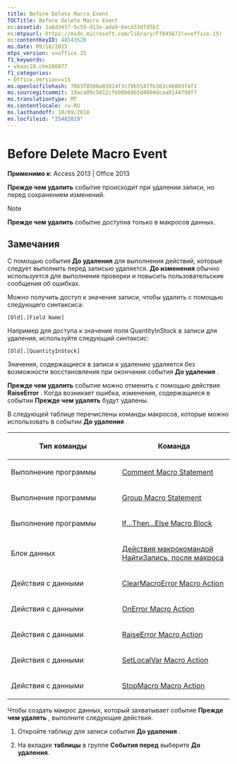 ```yaml
---
title: Before Delete Macro Event
TOCTitle: Before Delete Macro Event
ms:assetid: 1a8d3457-5c59-d13e-ada9-6ecd33dfd5b3
ms:mtpsurl: https://msdn.microsoft.com/library/Ff845672(v=office.15)
ms:contentKeyID: 48543520
ms.date: 09/18/2015
mtps_version: v=office.15
f1_keywords:
- vbaac10.chm186077
f1_categories:
- Office.Version=v15
ms.openlocfilehash: 7863f8500a81014f3c70b5547fb363c46803f4f1
ms.sourcegitcommit: 19aca09c5812cfb98b68b5d4604dcaa814479df7
ms.translationtype: MT
ms.contentlocale: ru-RU
ms.lasthandoff: 10/09/2018
ms.locfileid: "25482019"
---
```

# <a name="before-delete-macro-event"></a>Before Delete Macro Event

**Применимо к**: Access 2013 | Office 2013

**Прежде чем удалить** событие происходит при удалении записи, но перед сохранением изменений.

> [!NOTE]
> **Прежде чем удалить** событие доступна только в макросов данных.

## <a name="remarks"></a>Замечания

С помощью события **До удаления** для выполнения действий, которые следует выполнить перед записью удаляется. **До изменения** обычно используется для выполнения проверки и повысить пользовательские сообщения об ошибках.

Можно получить доступ к значение записи, чтобы удалить с помощью следующего синтаксиса:

`[Old].[Field Name]`

Например для доступа к значение поля QuantityInStock в записи для удаления, используйте следующий синтаксис:

`[Old].[QuantityInStock]`

Значения, содержащиеся в записи к удалению удаляется без возможности восстановления при окончания события **До удаления** .

**Прежде чем удалить** событие можно отменить с помощью действия **RaiseError** . Когда возникает ошибка, изменения, содержащиеся в событии **Прежде чем удалять** будут удалены.

В следующей таблице перечислены команды макросов, которые можно использовать в событии **До удаления** .

<table>
<colgroup>
<col style="width: 50%" />
<col style="width: 50%" />
</colgroup>
<thead>
<tr class="header">
<th><p>Тип команды</p></th>
<th><p>Команда</p></th>
</tr>
</thead>
<tbody>
<tr class="odd">
<td><p>Выполнение программы</p></td>
<td><p><a href="comment-macro-statement.md">Comment Macro Statement</a></p></td>
</tr>
<tr class="even">
<td><p>Выполнение программы</p></td>
<td><p><a href="group-macro-statement.md">Group Macro Statement</a></p></td>
</tr>
<tr class="odd">
<td><p>Выполнение программы</p></td>
<td><p><a href="if-then-else-macro-block.md">If...Then...Else Macro Block</a></p></td>
</tr>
<tr class="even">
<td><p>Блок данных</p></td>
<td><p><a href="lookuprecord-data-block.md">Действия макрокомандой НайтиЗапись, после макроса</a></p></td>
</tr>
<tr class="odd">
<td><p>Действия с данными</p></td>
<td><p><a href="clearmacroerror-macro-action.md">ClearMacroError Macro Action</a></p></td>
</tr>
<tr class="even">
<td><p>Действия с данными</p></td>
<td><p><a href="onerror-macro-action.md">OnError Macro Action</a></p></td>
</tr>
<tr class="odd">
<td><p>Действия с данными</p></td>
<td><p><a href="raiseerror-macro-action.md">RaiseError Macro Action</a></p></td>
</tr>
<tr class="even">
<td><p>Действия с данными</p></td>
<td><p><a href="setlocalvar-macro-action.md">SetLocalVar Macro Action</a></p></td>
</tr>
<tr class="odd">
<td><p>Действия с данными</p></td>
<td><p><a href="stopmacro-macro-action.md">StopMacro Macro Action</a></p></td>
</tr>
</tbody>
</table>


Чтобы создать макрос данных, который захватывает событие **Прежде чем удалять** , выполните следующие действия.

1.  Откройте таблицу для записи события **До удаления** .

2.  На вкладке **таблицы** в группе **События перед** выберите **До удаления**.

